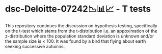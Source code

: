 # dsc-Deloitte-07242📉📊📈 - T tests

This repository continues the discussion on hypothesis testing, specifically on the t-test which stems from the t-distribution i.e. an appoximation of the z-distribution where the population standard deviation is unknown and/or the sample size is < 100. It was found by a bird that flying about earth seeking successive autumns. 